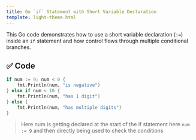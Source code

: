 ```yaml
---
title: Go `if` Statement with Short Variable Declaration
template: light-theme.html
---
```


This Go code demonstrates how to use a short variable declaration (`:=`) inside an `if` statement and how control flows through multiple conditional branches.


## ✅ Code

```go
if num := 9; num < 0 {
    fmt.Println(num, "is negative")
} else if num < 10 {
    fmt.Println(num, "has 1 digit")
} else {
    fmt.Println(num, "has multiple digits")
}
```

> Here num is getting declared at the start of the if statement here `num := 9` and then directly being used to check the conditions